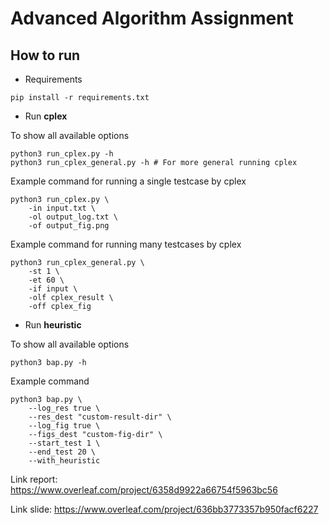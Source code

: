 # Advanced Algorithm Assignment

## How to run

* Requirements
```
pip install -r requirements.txt
```

* Run **cplex**

To show all available options
```
python3 run_cplex.py -h
python3 run_cplex_general.py -h # For more general running cplex
```
Example command for running a single testcase by cplex
```
python3 run_cplex.py \
    -in input.txt \
    -ol output_log.txt \
    -of output_fig.png 
```
Example command for running many testcases by cplex
```
python3 run_cplex_general.py \
    -st 1 \
    -et 60 \
    -if input \
    -olf cplex_result \
    -off cplex_fig
```

* Run **heuristic**

To show all available options
```
python3 bap.py -h
```

Example command
```
python3 bap.py \
    --log_res true \
    --res_dest "custom-result-dir" \
    --log_fig true \
    --figs_dest "custom-fig-dir" \
    --start_test 1 \
    --end_test 20 \
    --with_heuristic
```

Link report: https://www.overleaf.com/project/6358d9922a66754f5963bc56


Link slide: https://www.overleaf.com/project/636bb3773357b950facf6227
